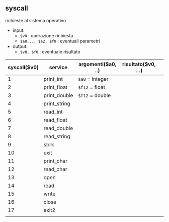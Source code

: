 ## syscall
richieste al sistema operativo
 - input:
	 - `$v0` : operazione richiesta
	 - `$a0,.., $a2, $f0` : eventuali parametri
- output:
	- `$v0, $f0` : eventuale risultato



| syscall($v0) | service      | argomenti($a0, ..) | risultato($v0, …) |     |
| ------------ | ------------ | ------------------ | ----------------- | --- |
| 1            | print_int    | `$a0` = integer    |                   |     |
| 2            | print_float  | `$f12` = float     |                   |     |
| 3            | print_double | `$f12` = double    |                   |     |
| 4            | print_string |                    |                   |     |
| 5            | read_int     |                    |                   |     |
| 6            | read_float   |                    |                   |     |
| 7            | read_double  |                    |                   |     |
| 8            | read_string  |                    |                   |     |
| 9            | sbrk         |                    |                   |     |
| 10           | exit         |                    |                   |     |
| 11           | print_char   |                    |                   |     |
| 12           | read_char    |                    |                   |     |
| 13           | open         |                    |                   |     |
| 14           | read         |                    |                   |     |
| 15           | write        |                    |                   |     |
| 16           | close        |                    |                   |     |
| 17           | exit2        |                    |                   |     |
|              |              |                    |                   |     |
